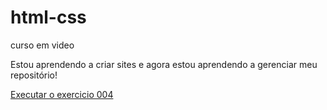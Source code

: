 # html-css
 curso em video

Estou aprendendo a criar sites e agora estou aprendendo a gerenciar meu repositório!

<a href="https://caiquezeferino.github.io/html-css/exercicios/ex004/index.html">Executar o exercicio 004</a>